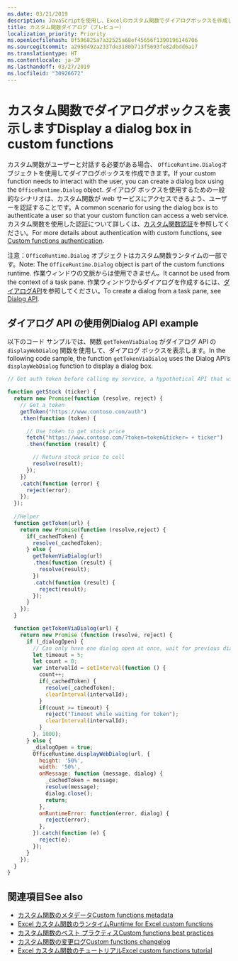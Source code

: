 ```yaml
---
ms.date: 03/21/2019
description: JavaScriptを使用し、Excelのカスタム関数でダイアログボックスを作成します。
title: カスタム関数ダイアログ（プレビュー）
localization_priority: Priority
ms.openlocfilehash: 0f596825a7a32525a68ef45656f1390196146706
ms.sourcegitcommit: a2950492a2337de3180b713f5693fe82dbdd6a17
ms.translationtype: HT
ms.contentlocale: ja-JP
ms.lasthandoff: 03/27/2019
ms.locfileid: "30926672"
---
```

# <a name="display-a-dialog-box-in-custom-functions"></a><span data-ttu-id="34271-103">カスタム関数でダイアログボックスを表示します</span><span class="sxs-lookup"><span data-stu-id="34271-103">Display a dialog box in custom functions</span></span>

<span data-ttu-id="34271-104">カスタム関数がユーザーと対話する必要がある場合、 `OfficeRuntime.Dialog`オブジェクトを使用してダイアログボックスを作成できます。</span><span class="sxs-lookup"><span data-stu-id="34271-104">If your custom function needs to interact with the user, you can create a dialog box using the `OfficeRuntime.Dialog` object.</span></span> <span data-ttu-id="34271-105">ダイアログ ボックスを使用するための一般的なシナリオは、カスタム関数が web サービスにアクセスできるよう、ユーザーを認証することです。</span><span class="sxs-lookup"><span data-stu-id="34271-105">A common scenario for using the dialog box is to authenticate a user so that your custom function can access a web service.</span></span> <span data-ttu-id="34271-106">カスタム関数を使用した認証について詳しくは、[カスタム関数認証](./custom-functions-authentication.md)を参照してください。</span><span class="sxs-lookup"><span data-stu-id="34271-106">For more details about authentication with custom functions, see [Custom functions authentication](./custom-functions-authentication.md).</span></span>

<span data-ttu-id="34271-107">注意：`OfficeRuntime.Dialog` オブジェクトはカスタム関数ランタイムの一部です。</span><span class="sxs-lookup"><span data-stu-id="34271-107">Note: The `OfficeRuntime.Dialog` object is part of the custom functions runtime.</span></span> <span data-ttu-id="34271-108">作業ウィンドウの文脈からは使用できません。</span><span class="sxs-lookup"><span data-stu-id="34271-108">It cannot be used from the context of a task pane.</span></span> <span data-ttu-id="34271-109">作業ウィンドウからダイアログを作成するには、[ダイアログAPI](/office/dev/add-ins/develop/dialog-api-in-office-add-ins)を参照してください。</span><span class="sxs-lookup"><span data-stu-id="34271-109">To create a dialog from a task pane, see [Dialog API](/office/dev/add-ins/develop/dialog-api-in-office-add-ins).</span></span>

## <a name="dialog-api-example"></a><span data-ttu-id="34271-110">ダイアログ API の使用例</span><span class="sxs-lookup"><span data-stu-id="34271-110">Dialog API example</span></span>

<span data-ttu-id="34271-111">以下のコード サンプルでは、関数 `getTokenViaDialog` がダイアログ API の `displayWebDialog` 関数を使用して、ダイアログ ボックスを表示します。</span><span class="sxs-lookup"><span data-stu-id="34271-111">In the following code sample, the function `getTokenViaDialog` uses the Dialog API’s `displayWebDialog` function to display a dialog box.</span></span>

```js
// Get auth token before calling my service, a hypothetical API that will deliver a stock price based on stock ticker string, such as "MSFT"

function getStock (ticker) {
  return new Promise(function (resolve, reject) {
    // Get a token
    getToken("https://www.contoso.com/auth")
    .then(function (token) {

      // Use token to get stock price
      fetch("https://www.contoso.com/?token=token&ticker= + ticker")
      .then(function (result) {

        // Return stock price to cell
        resolve(result);
      });
    })
    .catch(function (error) {
      reject(error);
    });
  });
  
  //Helper
  function getToken(url) {
    return new Promise(function (resolve,reject) {
      if(_cachedToken) {
        resolve(_cachedToken);
      } else {
        getTokenViaDialog(url)
        .then(function (result) {
          resolve(result);
        })
        .catch(function (result) {
          reject(result);
        });
      }
    });
  }

  function getTokenViaDialog(url) {
    return new Promise (function (resolve, reject) {
      if (_dialogOpen) {
        // Can only have one dialog open at once, wait for previous dialog's token
        let timeout = 5;
        let count = 0;
        var intervalId = setInterval(function () {
          count++;
          if(_cachedToken) {
            resolve(_cachedToken);
            clearInterval(intervalId);
          }
          if(count >= timeout) {
            reject("Timeout while waiting for token");
            clearInterval(intervalId);
          }
        }, 1000);
      } else {
        _dialogOpen = true;
        OfficeRuntime.displayWebDialog(url, {
          height: '50%',
          width: '50%',
          onMessage: function (message, dialog) {
            _cachedToken = message;
            resolve(message);
            dialog.close();
            return;
          },
          onRuntimeError: function(error, dialog) {
            reject(error);
          },
        }).catch(function (e) {
          reject(e);
        });
      }
    });
  }
}
```

## <a name="see-also"></a><span data-ttu-id="34271-112">関連項目</span><span class="sxs-lookup"><span data-stu-id="34271-112">See also</span></span>

* [<span data-ttu-id="34271-113">カスタム関数のメタデータ</span><span class="sxs-lookup"><span data-stu-id="34271-113">Custom functions metadata</span></span>](custom-functions-json.md)
* [<span data-ttu-id="34271-114">Excel カスタム関数のランタイム</span><span class="sxs-lookup"><span data-stu-id="34271-114">Runtime for Excel custom functions</span></span>](custom-functions-runtime.md)
* [<span data-ttu-id="34271-115">カスタム関数のベスト プラクティス</span><span class="sxs-lookup"><span data-stu-id="34271-115">Custom functions best practices</span></span>](custom-functions-best-practices.md)
* [<span data-ttu-id="34271-116">カスタム関数の変更ログ</span><span class="sxs-lookup"><span data-stu-id="34271-116">Custom functions changelog</span></span>](custom-functions-changelog.md)
* [<span data-ttu-id="34271-117">Excel カスタム関数のチュートリアル</span><span class="sxs-lookup"><span data-stu-id="34271-117">Excel custom functions tutorial</span></span>](../tutorials/excel-tutorial-create-custom-functions.md)

